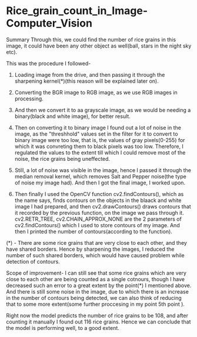 # Rice_grain_count_in_Image-Computer_Vision
Summary
Through this, we could find the number of rice grains in this image, it could have been any other object as well(ball, stars in the night sky etc).

This was the procedure I followed-
1) Loading image from the drive, and then passing it through the sharpening kernel(*)(this reason will be explained later on).

2) Converting the BGR image to RGB image, as we use RGB images in processing.

3) And then we convert it to aa grayscale image, as we would be needing a binary(black and white image), for better result.

4) Then on converting it to binary image I found out a lot of noise in the image, as the "threshhold" values set in the filter for it to convert to binary image were too low, that is, the values of gray pixels(0-255) for which it was convreting them to black pixels was too low. Therefore, I regulated the values to the extent till which I could remove most of the noise, the rice grains being uneffected.

5) Still, a lot of noise was visible in the image, hence I passed it through the median removal kernel, which removes Salt and Pepper noise(the type of noise my image had). And then I got the final image, I worked upon.

6) Then finally I used the OpenCV function cv2.findContours(), which as the name says, finds contours on the objects in the blaack and white image I had prepared, and then cv2.drawContours() draws contours that it recorded by the previous function, on the image we pass through it. cv2.RETR_TREE, cv2.CHAIN_APPROX_NONE are the 2 parameters of cv2.findContours() which I used to store contours of my image. And then I printed the number of contours(according to the function).

(*) - There are some rice grains that are very close to each other, and they have shared borders. Hence by sharpening the images, I reduced the number of such shared borders, which would have caused problem while detection of contours.

Scope of improvement-
I can still see that some rice grains which are very close to each other are being counted as a single cotnours, though I have decreased such an error to a great extent by the point(*) I mentioned above. And there is still some noise in the image, due to which there is an increase in the number of contours being detected, we can also think of reducing that to some more extent(some further proccesing in my point 5th point ).

Right now the model predicts the number of rice grains to be 108, and after counting it manually I found out 116 rice grains. Hence we can conclude that the model is performing well, to a good extent.
